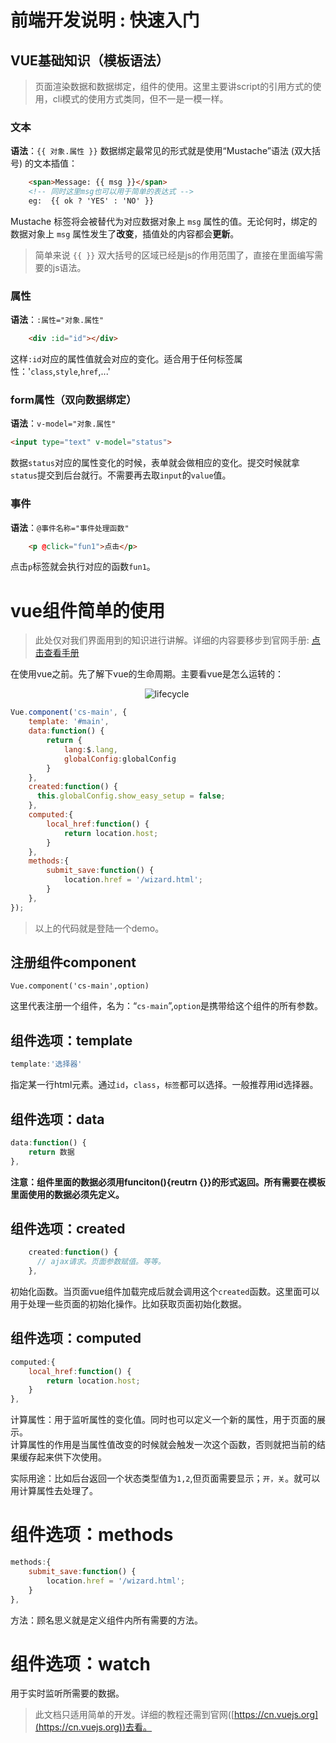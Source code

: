 # 前端开发说明 : 快速入门

## VUE基础知识（模板语法）
> 页面渲染数据和数据绑定，组件的使用。这里主要讲script的引用方式的使用，cli模式的使用方式类同，但不一是一模一样。

### 文本
**语法**：`{{ 对象.属性 }}`
数据绑定最常见的形式就是使用“Mustache”语法 (双大括号) 的文本插值：
```html
    <span>Message: {{ msg }}</span> 
    <!-- 同时这里msg也可以用于简单的表达式 -->
    eg:  {{ ok ? 'YES' : 'NO' }}
```
Mustache 标签将会被替代为对应数据对象上 `msg` 属性的值。无论何时，绑定的数据对象上 `msg` 属性发生了**改变**，插值处的内容都会**更新**。
> 简单来说 `{{ }}` 双大括号的区域已经是js的作用范围了，直接在里面编写需要的js语法。

### 属性
**语法**：`:属性="对象.属性"`
```html
    <div :id="id"></div>
```
这样`:id`对应的属性值就会对应的变化。适合用于任何标签属性：'`class`,`style`,`href`,...'

### form属性（双向数据绑定）
**语法**：`v-model="对象.属性"`
```html
<input type="text" v-model="status">
```
数据`status`对应的属性变化的时候，表单就会做相应的变化。提交时候就拿`status`提交到后台就行。不需要再去取`input`的`value`值。

### 事件
**语法**：`@事件名称="事件处理函数"`
```html
    <p @click="fun1">点击</p>
```
点击`p`标签就会执行对应的函数`fun1`。

# vue组件简单的使用
> 此处仅对我们界面用到的知识进行讲解。详细的内容要移步到官网手册: [点击查看手册](https://cn.vuejs.org/v2/guide/syntax.html)

在使用vue之前。先了解下vue的生命周期。主要看vue是怎么运转的：
<div align="center" style="width: 500px;">
  <img src="/tutorials/images/lifecycle.png" alt="lifecycle" class="img-responsive">
</div>

```JavaScript
Vue.component('cs-main', {
    template: '#main',
    data:function() {
        return {
            lang:$.lang,
            globalConfig:globalConfig
        }
    },
    created:function() {
      this.globalConfig.show_easy_setup = false;
    },
    computed:{
        local_href:function() {
            return location.host;
        }
    },
    methods:{
        submit_save:function() {
            location.href = '/wizard.html';
        }
    },
});
```
> 以上的代码就是登陆一个demo。

## 注册组件component
```
Vue.component('cs-main',option)
```
这里代表注册一个组件，名为：“`cs-main`”,`option`是携带给这个组件的所有参数。
## 组件选项：template
```JavaScript
template:'选择器'
```
指定某一行html元素。通过`id`，`class`，`标签`都可以选择。一般推荐用id选择器。
## 组件选项：data
```JavaScript
data:function() {
    return 数据
},
```
**注意：组件里面的数据必须用funciton(){reutrn  {}}的形式返回。所有需要在模板里面使用的数据必须先定义。**

## 组件选项：created
```JavaScript
    created:function() {
      // ajax请求。页面参数赋值。等等。
    },
```
初始化函数。当页面vue组件加载完成后就会调用这个`created`函数。这里面可以用于处理一些页面的初始化操作。比如获取页面初始化数据。

## 组件选项：computed
```JavaScript
computed:{
    local_href:function() {
        return location.host;
    }
},
```
计算属性：用于监听属性的变化值。同时也可以定义一个新的属性，用于页面的展示。  
计算属性的作用是当属性值改变的时候就会触发一次这个函数，否则就把当前的结果缓存起来供下次使用。  

实际用途：比如后台返回一个状态类型值为`1,2`,但页面需要显示；`开，关`。就可以用计算属性去处理了。

# 组件选项：methods
```JavaScript
methods:{
    submit_save:function() {
        location.href = '/wizard.html';
    }
},    
```
方法：顾名思义就是定义组件内所有需要的方法。

# 组件选项：watch 
用于实时监听所需要的数据。


> 此文档只适用简单的开发。详细的教程还需到官网([https://cn.vuejs.org](https://cn.vuejs.org))去看。 
